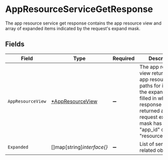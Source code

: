 # AppResourceServiceGetResponse

The app resource service get response contains the app resource view and array of expanded items indicated by the request's expand mask.


## Fields

| Field                                                                                                                                                                                               | Type                                                                                                                                                                                                | Required                                                                                                                                                                                            | Description                                                                                                                                                                                         |
| --------------------------------------------------------------------------------------------------------------------------------------------------------------------------------------------------- | --------------------------------------------------------------------------------------------------------------------------------------------------------------------------------------------------- | --------------------------------------------------------------------------------------------------------------------------------------------------------------------------------------------------- | --------------------------------------------------------------------------------------------------------------------------------------------------------------------------------------------------- |
| `AppResourceView`                                                                                                                                                                                   | [*AppResourceView](../../models/shared/appresourceview.md)                                                                                                                                          | :heavy_minus_sign:                                                                                                                                                                                  | The app resource view returns an app resource with paths for items in the expand mask filled in when this response is returned and a request expand mask has "*" or "app_id" or "resource_type_id". |
| `Expanded`                                                                                                                                                                                          | []map[string]*interface{}*                                                                                                                                                                          | :heavy_minus_sign:                                                                                                                                                                                  | List of serialized related objects.                                                                                                                                                                 |